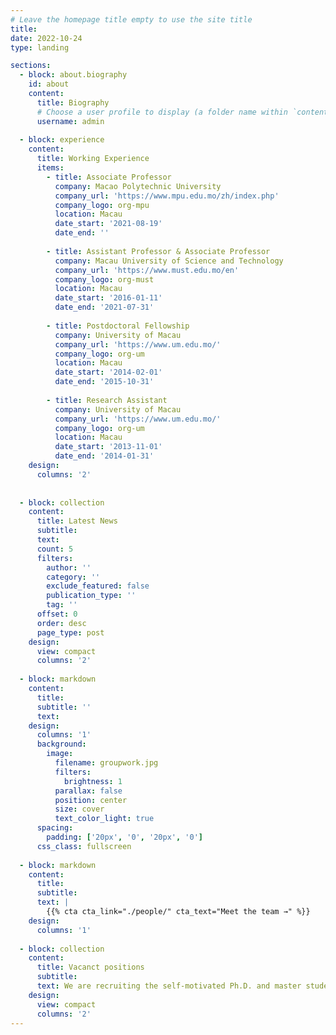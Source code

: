 ```yaml
---
# Leave the homepage title empty to use the site title
title:
date: 2022-10-24
type: landing

sections:
  - block: about.biography
    id: about
    content:
      title: Biography
      # Choose a user profile to display (a folder name within `content/authors/`)
      username: admin
  
  - block: experience
    content:
      title: Working Experience
      items:
        - title: Associate Professor
          company: Macao Polytechnic University
          company_url: 'https://www.mpu.edu.mo/zh/index.php'
          company_logo: org-mpu
          location: Macau
          date_start: '2021-08-19'
          date_end: ''
      
        - title: Assistant Professor & Associate Professor
          company: Macau University of Science and Technology
          company_url: 'https://www.must.edu.mo/en'
          company_logo: org-must
          location: Macau
          date_start: '2016-01-11'
          date_end: '2021-07-31'
      
        - title: Postdoctoral Fellowship
          company: University of Macau
          company_url: 'https://www.um.edu.mo/'
          company_logo: org-um
          location: Macau
          date_start: '2014-02-01'
          date_end: '2015-10-31'
          
        - title: Research Assistant
          company: University of Macau
          company_url: 'https://www.um.edu.mo/'
          company_logo: org-um
          location: Macau
          date_start: '2013-11-01'
          date_end: '2014-01-31'
    design:
      columns: '2'
        
  
  - block: collection
    content:
      title: Latest News
      subtitle:
      text:
      count: 5
      filters:
        author: ''
        category: ''
        exclude_featured: false
        publication_type: ''
        tag: ''
      offset: 0
      order: desc
      page_type: post
    design:
      view: compact
      columns: '2'
  
  - block: markdown
    content:
      title:
      subtitle: ''
      text:
    design:
      columns: '1'
      background:
        image: 
          filename: groupwork.jpg
          filters:
            brightness: 1
          parallax: false
          position: center
          size: cover
          text_color_light: true
      spacing:
        padding: ['20px', '0', '20px', '0']
      css_class: fullscreen
  
  - block: markdown
    content:
      title:
      subtitle:
      text: |
        {{% cta cta_link="./people/" cta_text="Meet the team →" %}}
    design:
      columns: '1'
      
  - block: collection
    content:
      title: Vacanct positions
      subtitle:
      text: We are recruiting the self-motivated Ph.D. and master students. If your are interested in our work, please send an email to us.
    design:
      view: compact
      columns: '2'
---
```

